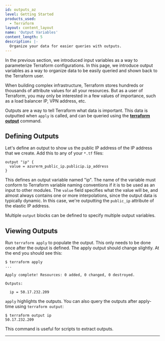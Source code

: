 ```yaml
---
id: outputs_az
level: Getting Started
products_used:
  - Terraform
layout: content_layout
name: 'Output Variables'
content_length: 5
description: |-
  Organize your data for easier queries with outputs.
---
```


In the previous section, we introduced input variables as a way
to parameterize Terraform configurations. In this page, we
introduce output variables as a way to organize data to be
easily queried and shown back to the Terraform user.

When building complex infrastructure, Terraform
stores hundreds or thousands of attribute values for all your
resources. But as a user of Terraform, you may only be interested
in a few values of importance, such as a load balancer IP,
VPN address, etc.

Outputs are a way to tell Terraform what data is important.
This data is outputted when `apply` is called, and can be
queried using the [**terraform output**](https://www.terraform.io/docs/commands/output.html) command.

## Defining Outputs

Let's define an output to show us the public IP address of the
IP address that we create. Add this to any of your
`*.tf` files:

```hcl
output "ip" {
  value = azurerm_public_ip.publicip.ip_address
}
```

This defines an output variable named "ip". The name of the variable
must conform to Terraform variable naming conventions if it is
to be used as an input to other modules. The `value` field
specifies what the value will be, and almost always contains
one or more interpolations, since the output data is typically
dynamic. In this case, we're outputting the
`public_ip` attribute of the elastic IP address.

Multiple `output` blocks can be defined to specify multiple
output variables.

## Viewing Outputs

Run `terraform apply` to populate the output. This only needs
to be done once after the output is defined. The apply output
should change slightly. At the end you should see this:

```shell
$ terraform apply
...

Apply complete! Resources: 0 added, 0 changed, 0 destroyed.

Outputs:

  ip = 50.17.232.209
```

`apply` highlights the outputs. You can also query the outputs
after apply-time using `terraform output`:

```shell
$ terraform output ip
50.17.232.209
```

This command is useful for scripts to extract outputs.

---
